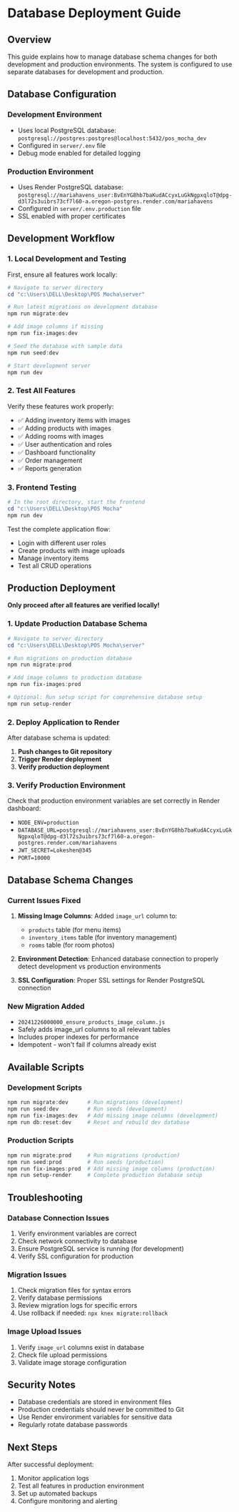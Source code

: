 # Database Deployment Guide

## Overview

This guide explains how to manage database schema changes for both development and production environments. The system is configured to use separate databases for development and production.

## Database Configuration

### Development Environment
- Uses local PostgreSQL database: `postgresql://postgres:postgres@localhost:5432/pos_mocha_dev`
- Configured in `server/.env` file
- Debug mode enabled for detailed logging

### Production Environment  
- Uses Render PostgreSQL database: `postgresql://mariahavens_user:BvEnYG8hb7baKudACcyxLuGkNgpxqloT@dpg-d3l72s3uibrs73cf7l60-a.oregon-postgres.render.com/mariahavens`
- Configured in `server/.env.production` file
- SSL enabled with proper certificates

## Development Workflow

### 1. Local Development and Testing

First, ensure all features work locally:

```powershell
# Navigate to server directory
cd "c:\Users\DELL\Desktop\POS Mocha\server"

# Run latest migrations on development database
npm run migrate:dev

# Add image columns if missing
npm run fix-images:dev

# Seed the database with sample data
npm run seed:dev

# Start development server
npm run dev
```

### 2. Test All Features

Verify these features work properly:
- ✅ Adding inventory items with images
- ✅ Adding products with images  
- ✅ Adding rooms with images
- ✅ User authentication and roles
- ✅ Dashboard functionality
- ✅ Order management
- ✅ Reports generation

### 3. Frontend Testing

```powershell
# In the root directory, start the frontend
cd "c:\Users\DELL\Desktop\POS Mocha"
npm run dev
```

Test the complete application flow:
- Login with different user roles
- Create products with image uploads
- Manage inventory items
- Test all CRUD operations

## Production Deployment

**Only proceed after all features are verified locally!**

### 1. Update Production Database Schema

```powershell
# Navigate to server directory
cd "c:\Users\DELL\Desktop\POS Mocha\server"

# Run migrations on production database
npm run migrate:prod

# Add image columns to production database
npm run fix-images:prod

# Optional: Run setup script for comprehensive database setup
npm run setup-render
```

### 2. Deploy Application to Render

After database schema is updated:

1. **Push changes to Git repository**
2. **Trigger Render deployment** 
3. **Verify production deployment**

### 3. Verify Production Environment

Check that production environment variables are set correctly in Render dashboard:

- `NODE_ENV=production`
- `DATABASE_URL=postgresql://mariahavens_user:BvEnYG8hb7baKudACcyxLuGkNgpxqloT@dpg-d3l72s3uibrs73cf7l60-a.oregon-postgres.render.com/mariahavens`
- `JWT_SECRET=Lokeshen@345`
- `PORT=10000`

## Database Schema Changes

### Current Issues Fixed

1. **Missing Image Columns**: Added `image_url` column to:
   - `products` table (for menu items)
   - `inventory_items` table (for inventory management)
   - `rooms` table (for room photos)

2. **Environment Detection**: Enhanced database connection to properly detect development vs production environments

3. **SSL Configuration**: Proper SSL settings for Render PostgreSQL connection

### New Migration Added

- `20241226000000_ensure_products_image_column.js`
- Safely adds image_url columns to all relevant tables
- Includes proper indexes for performance
- Idempotent - won't fail if columns already exist

## Available Scripts

### Development Scripts
```powershell
npm run migrate:dev      # Run migrations (development)
npm run seed:dev         # Run seeds (development)  
npm run fix-images:dev   # Add missing image columns (development)
npm run db:reset:dev     # Reset and rebuild dev database
```

### Production Scripts
```powershell
npm run migrate:prod     # Run migrations (production)
npm run seed:prod        # Run seeds (production)
npm run fix-images:prod  # Add missing image columns (production) 
npm run setup-render     # Complete production database setup
```

## Troubleshooting

### Database Connection Issues
1. Verify environment variables are correct
2. Check network connectivity to database
3. Ensure PostgreSQL service is running (for development)
4. Verify SSL configuration for production

### Migration Issues
1. Check migration files for syntax errors
2. Verify database permissions
3. Review migration logs for specific errors
4. Use rollback if needed: `npx knex migrate:rollback`

### Image Upload Issues
1. Verify `image_url` columns exist in database
2. Check file upload permissions
3. Validate image storage configuration

## Security Notes

- Database credentials are stored in environment files
- Production credentials should never be committed to Git
- Use Render environment variables for sensitive data
- Regularly rotate database passwords

## Next Steps

After successful deployment:
1. Monitor application logs
2. Test all features in production environment
3. Set up automated backups
4. Configure monitoring and alerting